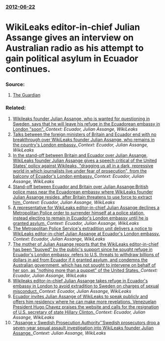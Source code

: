 ### [2012-06-22](/news/2012/06/22/index.md)

# WikiLeaks editor-in-chief Julian Assange gives an interview on Australian radio as his attempt to gain political asylum in Ecuador continues. 




### Source:

1. [The Guardian](http://www.guardian.co.uk/media/2012/jun/22/julian-assange-asylum-bid-succeed)

### Related:

1. [Wikileaks founder Julian Assange, who is wanted for questioning in Sweden, says that he will leave his refuge in the Ecuadorean embassy in London "soon". ](/news/2014/08/18/wikileaks-founder-julian-assange-who-is-wanted-for-questioning-in-sweden-says-that-he-will-leave-his-refuge-in-the-ecuadorean-embassy-in-l.md) _Context: Ecuador, Julian Assange, WikiLeaks_
2. [Talks between the foreign ministers of Britain and Ecuador end with no breakthrough over WikiLeaks founder Julian Assange, who remains in the country's London embassy. ](/news/2013/06/17/talks-between-the-foreign-ministers-of-britain-and-ecuador-end-with-no-breakthrough-over-wikileaks-founder-julian-assange-who-remains-in-th.md) _Context: Ecuador, Julian Assange, WikiLeaks_
3. [In the stand-off between Britain and Ecuador over Julian Assange, WikiLeaks founder Julian Assange gives a speech critical of the United States' policy against Wikileaks, "dragging us all in a dark, repressive world in which journalists live under fear of prosecution", from the balcony of Ecuador's London embassy. ](/news/2012/08/19/in-the-stand-off-between-britain-and-ecuador-over-julian-assange-wikileaks-founder-julian-assange-gives-a-speech-critical-of-the-united-sta.md) _Context: Ecuador, Julian Assange, WikiLeaks_
4. [Stand-off between Ecuador and Britain over Julian Assange:British police mass near the Ecuadorean embassy where WikiLeaks founder Julian Assange resides, after Britain threatens to use force to extract him. ](/news/2012/08/16/stand-off-between-ecuador-and-britain-over-julian-assange-pbritish-police-mass-near-the-ecuadorean-embassy-where-wikileaks-founder-julian-as.md) _Context: Ecuador, Julian Assange, WikiLeaks_
5. [A representative for WikiLeaks editor-in-chief Julian Assange declines a Metropolitan Police order to surrender himself at a police station, instead electing to remain in Ecuador's London embassy until he is granted asylum. ](/news/2012/06/29/a-representative-for-wikileaks-editor-in-chief-julian-assange-declines-a-metropolitan-police-order-to-surrender-himself-at-a-police-station.md) _Context: Ecuador, Julian Assange, WikiLeaks_
6. [The Metropolitan Police Service's extradition unit delivers a notice to WikiLeaks editor-in-chief Julian Assange at Ecuador's London embassy. ](/news/2012/06/28/the-metropolitan-police-service-s-extradition-unit-delivers-a-notice-to-wikileaks-editor-in-chief-julian-assange-at-ecuador-s-london-embassy.md) _Context: Ecuador, Julian Assange, WikiLeaks_
7. [The mother of Julian Assange reports that the WikiLeaks editor-in-chief has been "buoyed" by the public's support since he sought refuge in Ecuador's London embassy, refers to U.S. threats to withdraw billions of dollars in aid from Ecuador if it granted asylum, and condemns the Australian government, which has not sought to intervene on behalf of her son, as "nothing more than a puppet" of the United States. ](/news/2012/06/25/the-mother-of-julian-assange-reports-that-the-wikileaks-editor-in-chief-has-been-buoyed-by-the-public-s-support-since-he-sought-refuge-in.md) _Context: Ecuador, Julian Assange, WikiLeaks_
8. [Wikileaks editor-in-chief Julian Assange takes refuge in Ecuador's embassy in London to avoid extradition to Sweden on charges of sexual misconduct. ](/news/2012/06/19/wikileaks-editor-in-chief-julian-assange-takes-refuge-in-ecuador-s-embassy-in-london-to-avoid-extradition-to-sweden-on-charges-of-sexual-mis.md) _Context: Ecuador, Julian Assange, WikiLeaks_
9. [Ecuador invites Julian Assange of WikiLeaks to speak publicly and offers him residency where he can make more revelations. Venezuelan President Hugo Chavez praises the website and calls for the resignation of U.S. secretary of state Hillary Clinton. ](/news/2010/11/30/ecuador-invites-julian-assange-of-wikileaks-to-speak-publicly-and-offers-him-residency-where-he-can-make-more-revelations-venezuelan-presid.md) _Context: Ecuador, Julian Assange, WikiLeaks_
10. [''Assange v Swedish Prosecution Authority''Swedish prosecutors drop a seven-year sexual assault investigation into WikiLeaks founder Julian Assange. ](/news/2017/05/19/assange-v-swedish-prosecution-authority-pswedish-prosecutors-drop-a-seven-year-sexual-assault-investigation-into-wikileaks-founder-julian.md) _Context: Julian Assange, WikiLeaks_
